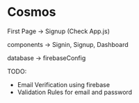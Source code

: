 # Cosmos
First Page -> Signup (Check App.js)

components -> Signin, Signup, Dashboard

database -> firebaseConfig

TODO: 
- Email Verification using firebase
- Validation Rules for email and password
